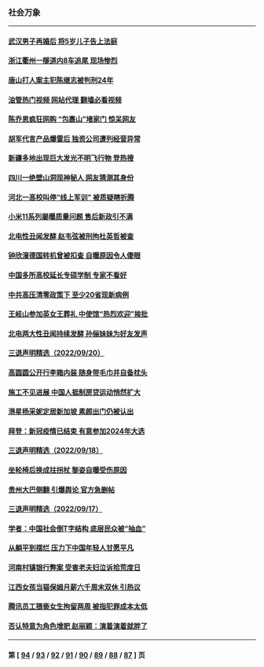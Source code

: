 ### 社会万象
---
#### [武汉男子再婚后 将5岁儿子告上法庭](../../pages/ncid282/n13831258.md?09232045) 
#### [浙江衢州一隧道内8车追尾 现场惨烈](../../pages/ncid282/n13831240.md?09232045) 
#### [唐山打人案主犯陈继志被判刑24年](../../pages/ncid282/n13830951.md?09232045) 
#### [油管热门视频 网站代理 翻墙必看视频](http://209.222.30.114:81/youtube.html?09232045)
#### [陈乔恩疯狂网购 “包裹山”堵家门 惊呆网友](../../pages/ncid282/n13830798.md?09232045) 
#### [胡军代言产品爆雷后 独资公司遭列经营异常](../../pages/ncid282/n13830701.md?09232045) 
#### [新疆多地出现巨大发光不明飞行物 登热搜](../../pages/ncid282/n13830445.md?09232045) 
#### [四川一绝壁山洞现神秘人 网友猜测其身份](../../pages/ncid282/n13830357.md?09232045) 
#### [河北一高校叫停“线上军训” 被质疑瞎折腾](../../pages/ncid282/n13830268.md?09232045) 
#### [小米11系列屡曝质量问题 售后新政引不满](../../pages/ncid282/n13830172.md?09232045) 
#### [北电性丑闻发酵 赵韦弦被刑拘杜英哲被查](../../pages/ncid282/n13829967.md?09232045) 
#### [钟欣潼德国转机曾被扣查 自曝原因令人傻眼](../../pages/ncid282/n13829904.md?09232045) 
#### [中国多所高校延长专硕学制 专家不看好](../../pages/ncid282/n13829661.md?09232045) 
#### [中共高压清零政策下 至少20省现新病例](../../pages/ncid282/n13829611.md?09232045) 
#### [王岐山参加英女王葬礼 中使馆“热烈欢迎”挨批](../../pages/ncid282/n13829385.md?09232045) 
#### [北电两大性丑闻持续发酵 孙俪妹妹为好友发声](../../pages/ncid282/n13829243.md?09232045) 
#### [三退声明精选（2022/09/20）](../../pages/ncid282/n13829384.md?09232045) 
#### [高圆圆公开行李箱内装 随身带毛巾并自备枕头](../../pages/ncid282/n13829205.md?09232045) 
#### [施工不见进展 中国人抵制房贷运动悄然扩大](../../pages/ncid282/n13828435.md?09232045) 
#### [港星杨采妮定居新加坡 素颜出门仍被认出](../../pages/ncid282/n13828505.md?09232045) 
#### [拜登：新冠疫情已结束 有意参加2024年大选](../../pages/ncid282/n13828206.md?09232045) 
#### [三退声明精选（2022/09/18）](../../pages/ncid282/n13827946.md?09232045) 
#### [坐轮椅后换成拄拐杖 黎姿自曝受伤原因](../../pages/ncid282/n13827773.md?09232045) 
#### [贵州大巴侧翻 引爆舆论 官方急删帖](../../pages/ncid282/n13827727.md?09232045) 
#### [三退声明精选（2022/09/17）](../../pages/ncid282/n13827718.md?09232045) 
#### [学者：中国社会倒T字结构 底层民众被“抽血”](../../pages/ncid282/n13827134.md?09232045) 
#### [从躺平到摆烂 压力下中国年轻人甘愿平凡](../../pages/ncid282/n13827295.md?09232045) 
#### [河南村镇银行弊案 受害老夫妇泣诉拾荒度日](../../pages/ncid282/n13827124.md?09232045) 
#### [江西女孩当猫保姆月薪六千周末双休 引热议](../../pages/ncid282/n13827071.md?09232045) 
#### [腾讯员工猥亵女生拘留两周 被指犯罪成本太低](../../pages/ncid282/n13826988.md?09232045) 
#### [否认特意为角色增肥 赵丽颖：演着演着就胖了](../../pages/ncid282/n13826825.md?09232045) 

---
#### 第 [ [94](./94.md?09232045) / [93](./93.md?09232045) / [92](./92.md?09232045) / [91](./91.md?09232045) / [90](./90.md?09232045) / [89](./89.md?09232045) / [88](./88.md?09232045) / [87](./87.md?09232045) ] 页
